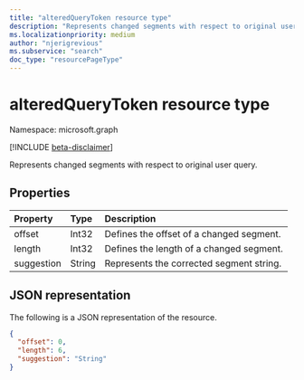 ```yaml
---
title: "alteredQueryToken resource type"
description: "Represents changed segments with respect to original user query."
ms.localizationpriority: medium
author: "njerigrevious"
ms.subservice: "search"
doc_type: "resourcePageType"
---
```


# alteredQueryToken resource type

Namespace: microsoft.graph

[!INCLUDE [beta-disclaimer](../../includes/beta-disclaimer.md)]

Represents changed segments with respect to original user query.

## Properties

| Property     | Type        | Description |
|:-------------|:------------|:------------|
|offset|Int32| Defines the offset of a changed segment.|
|length|Int32| Defines the length of a changed segment.|
|suggestion|String| Represents the corrected segment string.|

## JSON representation

The following is a JSON representation of the resource.

<!-- {
  "blockType": "resource",
  "optionalProperties": [

  ],
  "@odata.type": "microsoft.graph.alteredQueryToken",
  "baseType": null
}-->

```json
{
  "offset": 0,
  "length": 6,
  "suggestion": "String"
}
```
